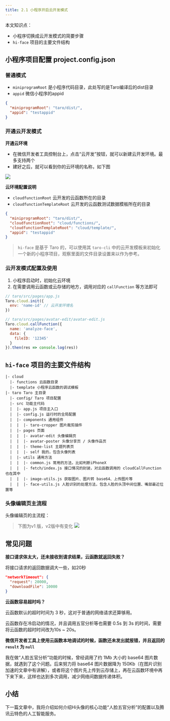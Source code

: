 ```yaml
---
title: 2.1 小程序开启云开发模式
---
```


本文知识点：

* 小程序切换成云开发模式的简要步骤
* `hi-face` 项目的主要文件结构

## 小程序项目配置 project.config.json

### 普通模式

* `miniprogramRoot` 是小程序代码目录，此处写的是Taro编译后的dist目录
* `appid` 微信小程序的appid


```json
{
  "miniprogramRoot": "taro/dist/",
  "appid": "testappid"
}
```

### 开通云开发模式

**开通云环境**

* 在微信开发者工具控制台上，点击“云开发”按钮，就可以新建云开发环境。最多支持两个
* 建好之后，就可以看到你的云环境的名称，如下图

![](https://n1image.hjfile.cn/res7/2020/03/29/97f0a08f4779c07add38f10fb7c4f526.png)

**云环境配置说明**

* `cloudfunctionRoot` 云开发的云函数所在的目录
* `cloudfunctionTemplateRoot` 云开发的云函数测试数据模板所在的目录
<!-- * `qqappid` QQ小程序的appid。即腾讯云云开发目标支持跨端使用 -->

```json
{
  "miniprogramRoot": "taro/dist/",
  "cloudfunctionRoot": "cloud/functions/",
  "cloudfunctionTemplateRoot": "cloud/template/",
  "appid": "testappid"
}
```

> `hi-face` 是基于 Taro 的，可以使用其 `taro-cli` 中的云开发模板来初始化一个新的小程序项目，观察里面的文件目录设置来以作为参考。

### 云开发模式配置及使用

1. 小程序启动时，初始化云环境
2. 在需要调用云函数或云存储的地方，调用对应的 `callFunction` 等方法即可

```js
// taro/src/pages/app.js
Taro.cloud.init({
  env: 'name-id' // 云开发环境名
})

// taro/src/pages/avatar-edit/avatar-edit.js
Taro.cloud.callFunction({
  name: 'analyze-face',
  data: {
    fileID: '12345'
  }
}).then(res => console.log(res))
```


## `hi-face` 项目的主要文件结构

```
|- cloud
  |- functions 云函数目录
  |- template 小程序云函数的调试模板
|- taro Taro 主目录
  |- config/ Taro 项目配置 
  |- src 功能主代码
  |  |- app.js 项目主入口
  |  |- config.js 运行时的全局配置
  |  |- components 通用组件
  |  |  |- taro-cropper 图片裁剪插件
  |  |- pages 页面
  |  |  |- avatar-edit 头像编辑页
  |  |  |- avatar-poster 头像分享页 / 头像作品页
  |  |  |- theme-list 主题列表页
  |  |  |- self 我的，包含头像列表
  |  |- utils 通用方法
  |  |  |- common.js 常用的方法，比如判断iPhoneX
  |  |  |- fetch/index.js 接口情况的封装，对云函数调用的 cloudCallFunction 也在其中
  |  |  |- image-utils.js 获取图片、图片转 base64、上传图片等
  |  |  |- face-utils.js 人脸识别的处理方法，包含人脸的头顶中间位置、嘴部最近位置等
```

### 头像编辑页主流程

头像编辑页的主流程：
> 下图为v1 版，v2版中有变化
![](https://n1image.hjfile.cn/res7/2020/06/14/34b594912949a57dcfcf1330759a30ff.jpg)


## 常见问题

**接口请求体太大，还未接收到请求结果，云函数就返回失败？**

将接口请求的返回数据调大一些，如20秒

```json
"networkTimeout": {
  "request": 20000,
  "downloadFile": 10000
}
```

**云函数容易超时吗？**

云函数默认的超时时间为 3 秒，这对于普通的网络请求还算够用。

云函数存在冷启动的情况，并且调用五官分析等也需要 0.5s 到 3s 的时间，需要将云函数的超时时间改为10s ~ 20s。

**微信开发者工具上使用云函数本地调试的时候，函数还未发出就报错，并且返回的 `result` 为 `null`**

我在做“人脸五官分析”功能的时候，曾经调用了约 1Mb 大小的 base64 图片数据，就遇到了这个问题。后来努力将 base64 图片数据降为 150Kb（在图片识别加速的文章中有讲解），或者将这个图片先上传到云存储上，再在云函数环境中再下来下来，这样也达到多次调用，减少网络间数据传递体积。


## 小结

下一篇文章中，我将介绍如何介绍Hi头像的核心功能“人脸五官分析”的配置以及腾讯云特色的人工智能服务。
